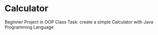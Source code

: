 # Calculator
Beginner Project in OOP Class
Task: create a simple Calculator with Java Programming Language
